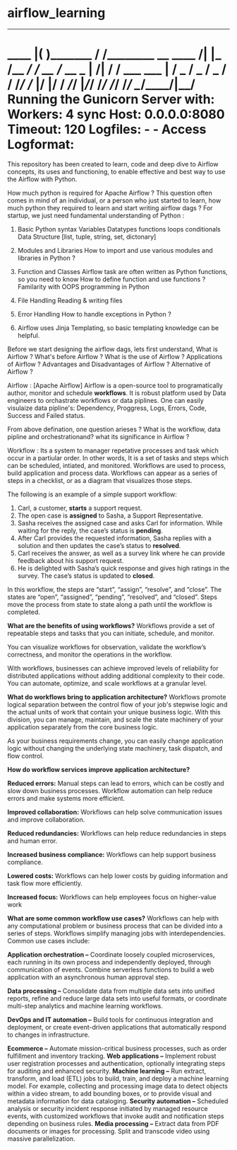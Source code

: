 # airflow_learning

  ____________       _____________
 ____    |__( )_________  __/__  /________      __
____  /| |_  /__  ___/_  /_ __  /_  __ \_ | /| / /
___  ___ |  / _  /   _  __/ _  / / /_/ /_ |/ |/ /
 _/_/  |_/_/  /_/    /_/    /_/  \____/____/|__/
Running the Gunicorn Server with:
Workers: 4 sync
Host: 0.0.0.0:8080
Timeout: 120
Logfiles: - -
Access Logformat:
=================================================================

This repository has been created to learn, code and deep dive to Airflow concepts, its uses and functioning, to enable effective and best way to use the Airflow with Python.

How much python is required for Apache Airflow ?
  This question often comes in mind of an individual, or a person who just started to learn, how much python they required to learn and start writing airflow dags ?
  For startup, we just need fundamental understanding of Python :
  1. Basic Python syntax
       Variables
       Datatypes
       functions
       loops
       conditionals
       Data Structure [list, tuple, string, set, dictonary]

  2.  Modules and Libraries
        How to import and use various modules and libraries in Python ?

  3.  Function and Classes
         Airflow task are often written as Python functions, so you need to know
            How to define function and use functions ?
            Familarity with OOPS programming in Python

  4. File Handling
       Reading & writing files

  5.  Error Handling
        How to handle exceptions in Python ?

  6.  Airflow uses Jinja Templating, so basic templating knowledge can be helpful.

Before we start designing the airflow dags, lets first understand, 
  What is Airflow ? 
  What's before Airflow ?
  What is the use of Airflow ?
  Applications of Airflow ?
  Advantages and Disadvantages of Airflow ?
  Alternative of Airflow ?

Airflow : [Apache Airflow]
  Airflow is a open-source tool to programatically author, monitor and schedule **workflows**.
  It is robust platform used by Data engineers to orchastrate workflows or data piplines. 
  One can easily visulaize data pipline's:
    Dependency, Proggress, Logs, Errors, Code, Success and Failed status.

  From above defination, one question arieses ? What is the workflow, data pipline and orchestrationand? what its significance in Airflow ?

  Workflow : Its a system to manager repetative processes and task which occur in a partiular order. 
  In other words, It is a set of tasks and steps which can be scheduled, intiated, and monitored. 
  Workflows are used to process, build application and process data.
  Workflows can appear as a series of steps in a checklist, or as a diagram that visualizes those steps.

  The following is an example of a simple support workflow:

  1.  Carl, a customer, **starts** a support request.
  2.  The open case is **assigned** to Sasha, a Support Representative.
  3.  Sasha receives the assigned case and asks Carl for information. While waiting for the reply, the case’s status is **pending**.
  4.  After Carl provides the requested information, Sasha replies with a solution and then updates the case’s status to **resolved**.
  5.  Carl receives the answer, as well as a survey link where he can provide feedback about his support request.
  6.  He is delighted with Sasha’s quick response and gives high ratings in the survey. The case’s status is updated to **closed**.

In this workflow, the steps are “start”, “assign”, “resolve”, and “close”. The states are “open”, “assigned”, “pending”, “resolved”, and “closed”. Steps move the process from state to state along a path until the workflow is completed.


**What are the benefits of using workflows?**
Workflows provide a set of repeatable steps and tasks that you can initiate, schedule, and monitor.

You can visualize workflows for observation, validate the workflow’s correctness, and monitor the operations in the workflow.

With workflows, businesses can achieve improved levels of reliability for distributed applications without adding additional complexity to their code. You can automate, optimize, and scale workflows at a granular level. 

**What do workflows bring to application architecture?**
Workflows promote logical separation between the control flow of your job's stepwise logic and the actual units of work that contain your unique business logic. With this division, you can manage, maintain, and scale the state machinery of your application separately from the core business logic.

As your business requirements change, you can easily change application logic without changing the underlying state machinery, task dispatch, and flow control.

**How do workflow services improve application architecture?**

  **Reduced errors:** Manual steps can lead to errors, which can be costly and slow down business processes. 
                       Workflow automation can help reduce errors and make systems more efficient. 
  
  **Improved collaboration:** Workflows can help solve communication issues and improve collaboration. 
 
  **Reduced redundancies:** Workflows can help reduce redundancies in steps and human error. 
 
  **Increased business compliance:** Workflows can help support business compliance. 
 
  **Lowered costs:** Workflows can help lower costs by guiding information and task flow more efficiently. 
 
  **Increased focus:** Workflows can help employees focus on higher-value work


**What are some common workflow use cases?**
Workflows can help with any computational problem or business process that can be divided into a series of steps. Workflows simplify managing jobs with interdependencies. Common use cases include:

**Application orchestration –** Coordinate loosely coupled microservices, each running in its own process and independently deployed, through communication of events. Combine serverless functions to build a web application with an asynchronous human approval step.

**Data processing –** Consolidate data from multiple data sets into unified reports, refine and reduce large data sets into useful formats, or coordinate multi-step analytics and machine learning workflows.

**DevOps and IT automation –** Build tools for continuous integration and deployment, or create event-driven applications that automatically respond to changes in infrastructure.

**Ecommerce –** Automate mission-critical business processes, such as order fulfillment and inventory tracking.
**Web applications –** Implement robust user registration processes and authentication, optionally integrating steps for auditing and enhanced security.
**Machine learning –** Run extract, transform, and load (ETL) jobs to build, train, and deploy a machine learning model. For example, collecting and processing image data to detect objects within a video stream, to add bounding boxes, or to provide visual and metadata information for data cataloging.
**Security automation –** Scheduled analysis or security incident response initiated by managed resource events, with customized workflows that invoke audit and notification steps depending on business rules.
**Media processing –** Extract data from PDF documents or images for processing. Split and transcode video using massive parallelization. 

  
  
  

  
  
  
  
  



     
